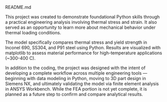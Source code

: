 README.md

This project was created to demonstrate foundational Python skills through a practical engineering analysis involving thermal stress and strain. It also served as an opportunity to learn more about mechanical behavior under thermal loading conditions.

The model specifically compares thermal stress and yield strength in Inconel 690, SS304, and P91 steel using Python. Results are visualized with matplotlib to assess material performance for high-temperature applications (~300-400 C).

In addition to the coding, the project was designed with the intent of developing a complete workflow across multiple engineering tools — beginning with data modeling in Python, moving to 3D part design in Siemens NX, and ultimately validating the model via finite element analysis in ANSYS Workbench. While the FEA portion is not yet complete, it is planned as a future step to confirm and compare analytical results.